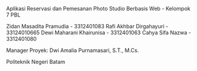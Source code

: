Aplikasi Reservasi dan Pemesanan Photo Studio Berbasis Web - Kelompok 7 PBL

Zidan Masadita Pramudia - 3312401083
Rafi Akhbar Dirgahayuri - 33124010665
Dewi Maharani Khairunisa - 3312401063
Cahya Sifa Nazwa - 3312401080

Manager Proyek: Dwi Amalia Purnamasari, S.T., M.Cs.

Politeknik Negeri Batam
